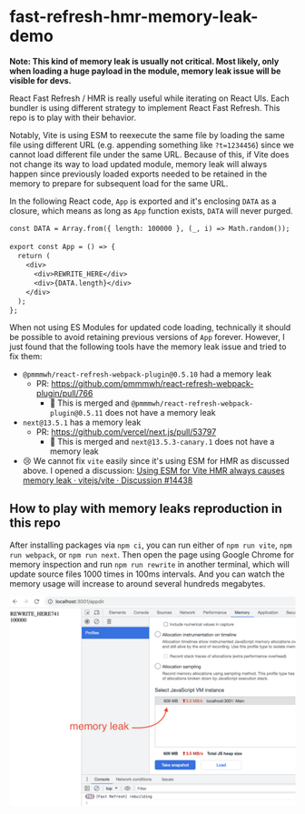 # fast-refresh-hmr-memory-leak-demo

**Note: This kind of memory leak is usually not critical. Most likely, only when loading a huge payload in the module, memory leak issue will be visible for devs.**

React Fast Refresh / HMR is really useful while iterating on React UIs.
Each bundler is using different strategy to implement React Fast Refresh.
This repo is to play with their behavior.

Notably, Vite is using ESM to reexecute the same file by loading the same file using different URL (e.g. appending something like `?t=1234456`) since we cannot load different file under the same URL.
Because of this, if Vite does not change its way to load updated module, memory leak will always happen since previously loaded exports needed to be retained in the memory to prepare for subsequent load for the same URL.

In the following React code, `App` is exported and it's enclosing `DATA` as a closure, which means as long as `App` function exists, `DATA` will never purged.

```tsx
const DATA = Array.from({ length: 100000 }, (_, i) => Math.random());

export const App = () => {
  return (
    <div>
      <div>REWRITE_HERE</div>
      <div>{DATA.length}</div>
    </div>
  );
};
```

When not using ES Modules for updated code loading, technically it should be possible to avoid retaining previous versions of `App` forever.
However, I just found that the following tools have the memory leak issue and tried to fix them:

- `@pmmmwh/react-refresh-webpack-plugin@0.5.10` had a memory leak
  - PR: https://github.com/pmmmwh/react-refresh-webpack-plugin/pull/766
    - :tada: This is merged and `@pmmmwh/react-refresh-webpack-plugin@0.5.11` does not have a memory leak
- `next@13.5.1` has a memory leak
  - PR: https://github.com/vercel/next.js/pull/53797
    - :tada: This is merged and `next@13.5.3-canary.1` does not have a memory leak
- :cry: We cannot fix `vite` easily since it's using ESM for HMR as discussed above. I opened a discussion: [Using ESM for Vite HMR always causes memory leak · vitejs/vite · Discussion #14438](https://github.com/vitejs/vite/discussions/14438)


## How to play with memory leaks reproduction in this repo

After installing packages via `npm ci`, you can run either of `npm run vite`, `npm run webpack`, or `npm run next`.
Then open the page using Google Chrome for memory inspection and run `npm run rewrite` in another terminal, which will update source files 1000 times in 100ms intervals.
And you can watch the memory usage will increase to around several hundreds megabytes.

![screenshot](./assets/chrome-memory-screenshot.png)
